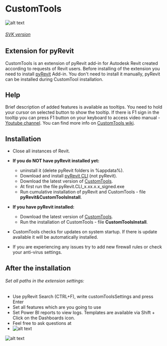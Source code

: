 # CustomTools
![alt text](https://static.miraheze.org/gfiwiki/b/be/CustomToolsRibbon.PNG "Custom Tools Ribbon")
###### [SVK version](https://bitbucket.org/davidvadkerti/customtools/src/master/README_SVK.md)
## Extension for pyRevit
CustomTools is an extension of pyRevit add-in for Autodesk Revit created according to requests of Revit users. Before installing of the extension you need to install [pyRevit](https://www.notion.so/pyRevit-bd907d6292ed4ce997c46e84b6ef67a0) Add-in. You don't need to install it manually, pyRevit can be installed during CustomTool installation.
## Help
Brief description of added features is available as tooltips. You need to hold your cursor on selected button to show the tooltip. If there is F1 sign in the tooltip you can press F1 button on your keyboard to access video manual - [Youtube channel](https://www.youtube.com/channel/UC-2clftP15_4WdFUmyVWCkQ/featured).
You can find more info on [CustomTools wiki](https://customtools.notion.site/customtools/CustomTools-wiki-76d8472edc6444e5bb3ce90f7998f1ef).
## Installation
* Close all instances of Revit.
* **If you do NOT have pyRevit installed yet:**
   * uninstall it (delete pyRevit folders in %appdata%).
   * Download and install [pyRevit CLI](https://github.com/eirannejad/pyRevit/releases) (not pyRevit).
   * Download the latest version of [CustomTools](https://bitbucket.org/davidvadkerti/customtools/downloads/?tab=tags).
   * At first run the file pyRevit.CLI_x.xx.x.x_signed.exe
   * Run cumulative installation of pyRevit and CustomTools - file **pyRevit&CustomToolsInstall**.
* **If you have pyRevit installed:**
   * Download the latest version of [CustomTools](https://bitbucket.org/davidvadkerti/customtools/downloads/?tab=tags).
   * Run the installation of CustomTools - file **CustomToolsInstall**.
  

* CustomTools checks for updates on system startup. If there is update available it will be automatically installed.
* If you are experiencing any issues try to add new firewall rules or check your anti-virus settings.
## After the installation
###### Set all paths in the extension settings:
* Use pyRevit Search (CTRL+F), write customToolsSettings and press Enter
* Set all features which are you going to use
* Set Power BI reports to view logs. Templates are available via Shift + Click on the Dashboards icon.
* Feel free to ask questions at
* ![alt text](https://static.miraheze.org/gfiwiki/a/a3/EmailAddress.png)

![alt text](https://static.miraheze.org/gfiwiki/1/11/CustomToolsSettings.PNG "CustomToolsSettigs")